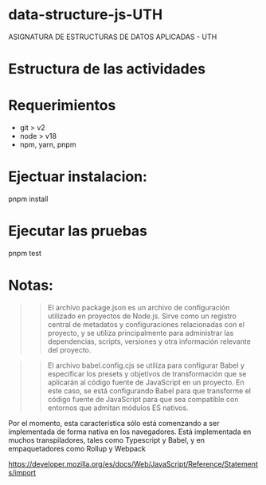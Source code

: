 # data-structure-js-UTH
ASIGNATURA DE ESTRUCTURAS DE DATOS APLICADAS - UTH

# Estructura de las actividades

# Requerimientos
- git > v2
- node > v18
- npm, yarn, pnpm

# Ejectuar instalacion:
pnpm install

# Ejecutar las pruebas
pnpm test

# Notas:
>> El archivo package.json es un archivo de configuración utilizado en proyectos de Node.js. Sirve como un registro central de metadatos y configuraciones relacionadas con el proyecto, y se utiliza principalmente para administrar las dependencias, scripts, versiones y otra información relevante del proyecto.

>> El archivo babel.config.cjs se utiliza para configurar Babel y especificar los presets y objetivos de transformación que se aplicarán al código fuente de JavaScript en un proyecto. En este caso, se está configurando Babel para que transforme el código fuente de JavaScript para que sea compatible con entornos que admitan módulos ES nativos.

Por el momento, esta característica sólo está comenzando a ser implementada de forma nativa en los navegadores. Está implementada en muchos transpiladores, tales como Typescript y Babel, y en empaquetadores como Rollup y Webpack

https://developer.mozilla.org/es/docs/Web/JavaScript/Reference/Statements/import
